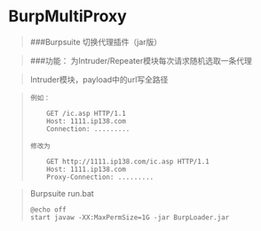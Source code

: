 BurpMultiProxy
=========

> ###Burpsuite 切换代理插件（jar版）

> ###功能：
>     为Intruder/Repeater模块每次请求随机选取一条代理

> Intruder模块，payload中的url写全路径

>     例如：     
> 
>         GET /ic.asp HTTP/1.1
>         Host: 1111.ip138.com
>         Connection: .........
>     
>     修改为 
>
>         GET http://1111.ip138.com/ic.asp HTTP/1.1
>         Host: 1111.ip138.com
>         Proxy-Connection: .........

> Burpsuite run.bat
> 
>     @echo off
>     start javaw -XX:MaxPermSize=1G -jar BurpLoader.jar